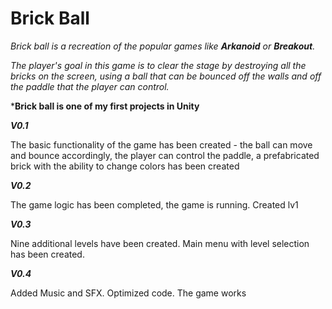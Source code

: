 # Brick Ball
_Brick ball is a recreation of the popular games like **Arkanoid** or **Breakout**._

_The player's goal in this game is to clear the stage by destroying all the bricks on the screen, using a ball that can be bounced off the walls and off the paddle that the player can control._

***Brick ball is one of my first projects in Unity**

***V0.1***

The basic functionality of the game has been created - the ball can move and bounce accordingly, the player can control the paddle, a prefabricated brick with the ability to change colors has been created

***V0.2***

The game logic has been completed, the game is running. Created lv1

***V0.3***

Nine additional levels have been created. Main menu with level selection has been created.

***V0.4***

Added Music and SFX. Optimized code. The game works
